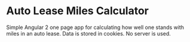 # Auto Lease Miles Calculator

Simple Angular 2 one page app for calculating how well one stands with miles in an auto lease.
Data is stored in cookies. No server is used.

